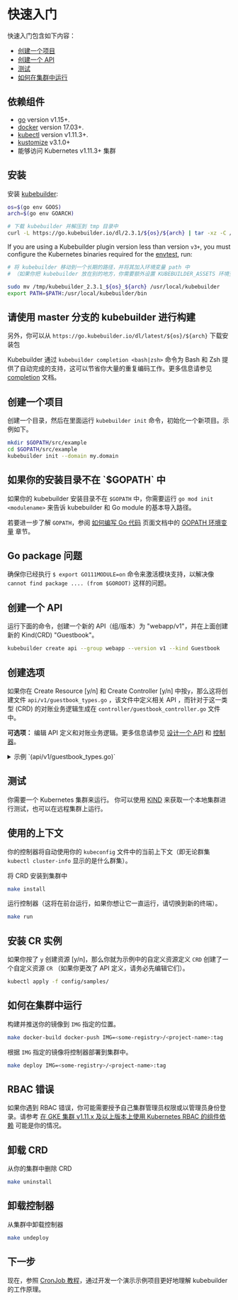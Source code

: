 # 快速入门

快速入门包含如下内容：

- [创建一个项目](#创建一个项目)
- [创建一个 API](#创建一个-API)
- [测试](#测试)
- [如何在集群中运行](#如何在集群中运行)

## 依赖组件

- [go](https://golang.org/dl/) version v1.15+.
- [docker](https://docs.docker.com/install/) version 17.03+.
- [kubectl](https://kubernetes.io/docs/tasks/tools/install-kubectl/) version v1.11.3+.
- [kustomize](https://sigs.k8s.io/kustomize/docs/INSTALL.md) v3.1.0+
- 能够访问 Kubernetes v1.11.3+ 集群

## 安装

安装 [kubebuilder](https://sigs.k8s.io/kubebuilder):

```bash
os=$(go env GOOS)
arch=$(go env GOARCH)

# 下载 kubebuilder 并解压到 tmp 目录中
curl -L https://go.kubebuilder.io/dl/2.3.1/${os}/${arch} | tar -xz -C /tmp/
```

If you are using a Kubebuilder plugin version less than version `v3+`, you must configure the Kubernetes binaries required for the [envtest][envtest], run: 

```bash
# 将 kubebuilder 移动到一个长期的路径，并将其加入环境变量 path 中 
# （如果你把 kubebuilder 放在别的地方，你需要额外设置 KUBEBUILDER_ASSETS 环境变量）

sudo mv /tmp/kubebuilder_2.3.1_${os}_${arch} /usr/local/kubebuilder
export PATH=$PATH:/usr/local/kubebuilder/bin
```

<aside class="note">
<h1>请使用 master 分支的 kubebuilder 进行构建</h1>

另外，你可以从 `https://go.kubebuilder.io/dl/latest/${os}/${arch}` 下载安装包

</aside>


Kubebuilder 通过 `kubebuilder completion <bash|zsh>` 命令为 Bash 和 Zsh 提供了自动完成的支持，这可以节省你大量的重复编码工作。更多信息请参见 [completion](./reference/completion.md) 文档。

</aside>

## 创建一个项目

创建一个目录，然后在里面运行 `kubebuilder init` 命令，初始化一个新项目。示例如下。

```bash
mkdir $GOPATH/src/example
cd $GOPATH/src/example
kubebuilder init --domain my.domain
```

<aside class="note">
<h1>如果你的安装目录不在 `$GOPATH` 中</h1>

如果你的 kubebuilder 安装目录不在 `$GOPATH` 中，你需要运行 `go mod init <modulename>` 来告诉 kubebuilder 和 Go module 的基本导入路径。

若要进一步了解 `GOPATH`，参阅 [如何编写 Go 代码][how-to-write-go-code-golang-docs] 页面文档中的 [GOPATH 环境变量][GOPATH-golang-docs] 章节。    

</aside>

<aside class="note">
<h1>Go package 问题</h1>

确保你已经执行 `$ export GO111MODULE=on` 命令来激活模块支持，以解决像 `cannot find package .... (from $GOROOT)` 这样的问题。

</aside>

## 创建一个 API

运行下面的命令，创建一个新的 API（组/版本）为 "webapp/v1"，并在上面创建新的 Kind(CRD) "Guestbook"。

```bash
kubebuilder create api --group webapp --version v1 --kind Guestbook
```

<aside class="note">
<h1>创建选项</h1>

如果你在 Create Resource [y/n] 和 Create Controller [y/n] 中按`y`，那么这将创建文件 `api/v1/guestbook_types.go` ，该文件中定义相关 API ，而针对于这一类型 (CRD) 的对账业务逻辑生成在 `controller/guestbook_controller.go` 文件中。

</aside>

**可选项：** 编辑 API 定义和对账业务逻辑。更多信息请参见 [设计一个 API](/cronjob-tutorial/api-design.md) 和 [控制器](cronjob-tutorial/controller-overview.md)。

<details><summary>示例 `(api/v1/guestbook_types.go)` </summary>
<p>

```go
// GuestbookSpec defines the desired state of Guestbook
type GuestbookSpec struct {
	// INSERT ADDITIONAL SPEC FIELDS - desired state of cluster
	// Important: Run "make" to regenerate code after modifying this file

	// Quantity of instances
	// +kubebuilder:validation:Minimum=1
	// +kubebuilder:validation:Maximum=10
	Size int32 `json:"size"`

	// Name of the ConfigMap for GuestbookSpec's configuration
	// +kubebuilder:validation:MaxLength=15
	// +kubebuilder:validation:MinLength=1
	ConfigMapName string `json:"configMapName"`

	// +kubebuilder:validation:Enum=Phone;Address;Name
	Type string `json:"alias,omitempty"`
}

// GuestbookStatus defines the observed state of Guestbook
type GuestbookStatus struct {
	// INSERT ADDITIONAL STATUS FIELD - define observed state of cluster
	// Important: Run "make" to regenerate code after modifying this file

	// PodName of the active Guestbook node.
	Active string `json:"active"`

	// PodNames of the standby Guestbook nodes.
	Standby []string `json:"standby"`
}

// +kubebuilder:object:root=true
// +kubebuilder:subresource:status
// +kubebuilder:resource:scope=Cluster

// Guestbook is the Schema for the guestbooks API
type Guestbook struct {
	metav1.TypeMeta   `json:",inline"`
	metav1.ObjectMeta `json:"metadata,omitempty"`

	Spec   GuestbookSpec   `json:"spec,omitempty"`
	Status GuestbookStatus `json:"status,omitempty"`
}
```

</p>
</details>

## 测试

你需要一个 Kubernetes 集群来运行。 你可以使用 [KIND](https://sigs.k8s.io/kind) 来获取一个本地集群进行测试，也可以在远程集群上运行。

<aside class="note">
<h1>使用的上下文</h1>

你的控制器将自动使用你的 `kubeconfig` 文件中的当前上下文（即无论群集 `kubectl cluster-info` 显示的是什么群集）。

</aside> 

将 CRD 安装到集群中

```bash
make install
```

运行控制器（这将在前台运行，如果你想让它一直运行，请切换到新的终端）。

```bash
make run
```

## 安装 CR 实例

如果你按了 `y` 创建资源 [y/n]，那么你就为示例中的自定义资源定义 `CRD` 创建了一个自定义资源 `CR` （如果你更改了 API 定义，请务必先编辑它们）。

```bash
kubectl apply -f config/samples/
```

## 如何在集群中运行

构建并推送你的镜像到 `IMG` 指定的位置。

```bash
make docker-build docker-push IMG=<some-registry>/<project-name>:tag
```

根据 `IMG` 指定的镜像将控制器部署到集群中。

```bash
make deploy IMG=<some-registry>/<project-name>:tag
```

<aside class="note">
<h1>RBAC 错误</h1>

如果你遇到 RBAC 错误，你可能需要授予自己集群管理员权限或以管理员身份登录。请参考 [在 GKE 集群 v1.11.x 及以上版本上使用 Kubernetes RBAC 的组件依赖][pre-rbc-gke] 可能是你的情况。 

</aside> 

## 卸载 CRD

从你的集群中删除 CRD

```bash
make uninstall
```

## 卸载控制器

从集群中卸载控制器

```bash
make undeploy
```

## 下一步 

现在，参照 [CronJob 教程][cronjob-tutorial]，通过开发一个演示示例项目更好地理解 kubebuilder 的工作原理。

[pre-rbc-gke]: https://cloud.google.com/kubernetes-engine/docs/how-to/role-based-access-control#iam-rolebinding-bootstrap
[cronjob-tutorial]: https://book.kubebuilder.io/cronjob-tutorial/cronjob-tutorial.html
[GOPATH-golang-docs]: https://golang.org/doc/code.html#GOPATH
[how-to-write-go-code-golang-docs]: https://golang.org/doc/code.html 
[envtest]: https://book.kubebuilder.io/reference/testing/envtest.html
